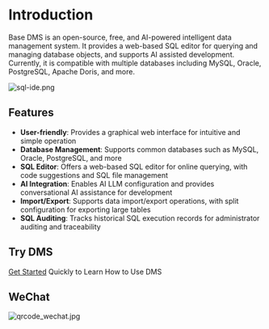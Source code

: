 # Introduction

Base DMS is an open-source, free, and AI-powered intelligent data management system. It provides a web-based SQL editor for querying and managing database objects, and supports AI assisted development. Currently, it is compatible with multiple databases including MySQL, Oracle, PostgreSQL, Apache Doris, and more.

![sql-ide.png](https://basedt.github.io/dms-web/images/sql-ide.png)

## Features

- **User-friendly**: Provides a graphical web interface for intuitive and simple operation
- **Database Management**: Supports common databases such as MySQL, Oracle, PostgreSQL, and more
- **SQL Editor**: Offers a web-based SQL editor for online querying, with code suggestions and SQL file management
- **AI Integration**: Enables AI LLM configuration and provides conversational AI assistance for development
- **Import/Export**: Supports data import/export operations, with split configuration for exporting large tables
- **SQL Auditing**: Tracks historical SQL execution records for administrator auditing and traceability

## Try DMS

[Get Started](https://basedt.github.io/dms-web/document/start/quickStart.html) Quickly to Learn How to Use DMS

## WeChat

![qrcode_wechat.jpg](https://basedt.github.io/dms-web/images/contacts/qrcode_wechat.jpg)
